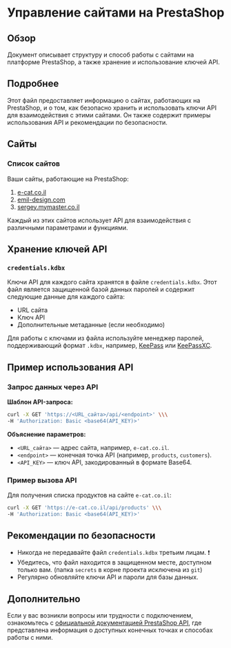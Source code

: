 # Управление сайтами на PrestaShop

## Обзор

Документ описывает структуру и способ работы с сайтами на платформе PrestaShop, а также хранение и использование ключей API.

## Подробнее

Этот файл предоставляет информацию о сайтах, работающих на PrestaShop, и о том, как безопасно хранить и использовать ключи API для взаимодействия с этими сайтами. Он также содержит примеры использования API и рекомендации по безопасности.

## Сайты

### Список сайтов

Ваши сайты, работающие на PrestaShop:

1.  [e-cat.co.il](https://e-cat.co.il)
2.  [emil-design.com](https://emil-design.com)
3.  [sergey.mymaster.co.il](https://sergey.mymaster.co.il)

Каждый из этих сайтов использует API для взаимодействия с различными параметрами и функциями.

## Хранение ключей API

### `credentials.kdbx`

Ключи API для каждого сайта хранятся в файле `credentials.kdbx`. Этот файл является защищенной базой данных паролей и содержит следующие данные для каждого сайта:

-   URL сайта
-   Ключ API
-   Дополнительные метаданные (если необходимо)

Для работы с ключами из файла используйте менеджер паролей, поддерживающий формат `.kdbx`, например, [KeePass](https://keepass.info/) или [KeePassXC](https://keepassxc.org/).

## Пример использования API

### Запрос данных через API

**Шаблон API-запроса:**

```bash
curl -X GET 'https://<URL_сайта>/api/<endpoint>' \\\
-H 'Authorization: Basic <base64(API_KEY)>'
```

**Объяснение параметров:**

-   `<URL_сайта>` — адрес сайта, например, `e-cat.co.il`.
-   `<endpoint>` — конечная точка API (например, `products`, `customers`).
-   `<API_KEY>` — ключ API, закодированный в формате Base64.

### Пример вызова API

Для получения списка продуктов на сайте `e-cat.co.il`:

```bash
curl -X GET 'https://e-cat.co.il/api/products' \\\
-H 'Authorization: Basic <base64(API_KEY)>'
```

## Рекомендации по безопасности

-   Никогда не передавайте файл `credentials.kdbx` третьим лицам. ❗
-   Убедитесь, что файл находится в защищенном месте, доступном только вам. (папка `secrets` в корне проекта исключена из `git`)
-   Регулярно обновляйте ключи API и пароли для базы данных.

## Дополнительно

Если у вас возникли вопросы или трудности с подключением, ознакомьтесь с [официальной документацией PrestaShop API](https://devdocs.prestashop.com/), где представлена информация о доступных конечных точках и способах работы с ними.